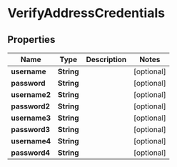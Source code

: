 

# VerifyAddressCredentials


## Properties

| Name | Type | Description | Notes |
|------------ | ------------- | ------------- | -------------|
|**username** | **String** |  |  [optional] |
|**password** | **String** |  |  [optional] |
|**username2** | **String** |  |  [optional] |
|**password2** | **String** |  |  [optional] |
|**username3** | **String** |  |  [optional] |
|**password3** | **String** |  |  [optional] |
|**username4** | **String** |  |  [optional] |
|**password4** | **String** |  |  [optional] |



